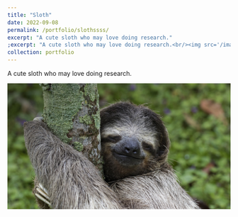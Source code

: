 ```yaml
---
title: "Sloth"
date: 2022-09-08
permalink: /portfolio/slothssss/
excerpt: "A cute sloth who may love doing research."
;excerpt: "A cute sloth who may love doing research.<br/><img src='/images/cute.jpg'>"
collection: portfolio
---
```


A cute sloth who may love doing research. 

![A cute sloth](/images/cute.jpg "A cute sloth")   
